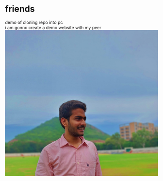 # friends  
demo of cloning repo into pc  
i am gonno create a demo website with my peer 
![hello](dkatari.jpeg)